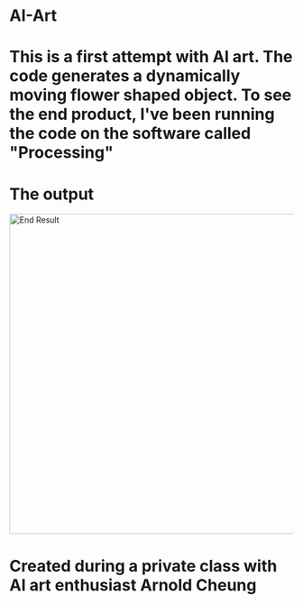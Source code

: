 # AI-Art

# This is a first attempt with AI art. The code generates a dynamically moving flower shaped object. To see the end product, I've been running the code on the software called "Processing"

# The output
<img width="568" alt="End Result" src="https://user-images.githubusercontent.com/45121010/115100203-bf059d80-9f6d-11eb-96e9-b4843d1472f0.png">


# Created during a private class with AI art enthusiast Arnold Cheung
